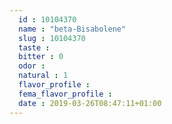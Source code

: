 ```yaml
---
  id : 10104370
  name : "beta-Bisabolene"
  slug : 10104370
  taste : 
  bitter : 0
  odor : 
  natural : 1
  flavor_profile : 
  fema_flavor_profile : 
  date : 2019-03-26T08:47:11+01:00
---
```



